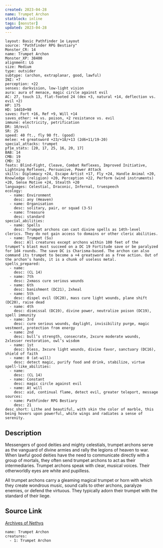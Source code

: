 ```yaml
---
created: 2023-04-28
name: Trumpet Archon
statblock: inline
tags: [monster]
updated: 2023-04-28
---
```

```statblock
layout: Basic Pathfinder 1e Layout
source: "Pathfinder RPG Bestiary"
Monster_CR: 14
name: Trumpet Archon
Monster_XP: 38400
alignment: LG
size: Medium
type: outsider
subtype: (archon, extraplanar, good, lawful)
INI: +7
perception: +22
senses: darkvision, low-light vision
aura: aura of menace, magic circle against evil
AC: 27, touch 13, flat-footed 24 (dex +3, natural +14, deflection vs. evil +2)
HP: 175
HD: 14d10+98
saves: Fort +16, Ref +9, Will +14
saves_other: +4 vs. poison, +2 resistance vs. evil
immune: electricity, petrification
DR: 10/evil
SR: 25
speed: 40 ft., fly 90 ft. (good)
melee: +4 greatsword +23/+18/+13 (2d6+11/19-20)
special_attacks: trumpet
pf1e_stats: [20, 17, 25, 16, 20, 17]
BAB: 14
CMB: 19
CMD: 32
feats: Blind-Fight, Cleave, Combat Reflexes, Improved Initiative, Lightning Reflexes, Persuasive, Power Attack
skills: Diplomacy +24, Escape Artist +17, Fly +24, Handle Animal +20, Knowledge (religion) +20, Perception +22, Perform (wind instruments) +20, Sense Motive +24, Stealth +20
languages: Celestial, Draconic, Infernal, truespeech
ecology:
  - name: Environment
    desc: any (Heaven)
  - name: Organisation
    desc: solitary, pair, or squad (3-5)
  - name: Treasure
    desc: standard
special_abilities:
  - name: Spells
    desc: Trumpet archons can cast divine spells as 14th-level clerics. They do not gain access to domains or other cleric abilities.
  - name: Trumpet (Su)
    desc: All creatures except archons within 100 feet of the trumpet’s blast must succeed on a DC 19 Fortitude save or be paralyzed for 1d4 rounds. The save DC is Charisma-based. The archon can also command its trumpet to become a +4 greatsword as a free action. Out of the archon’s hands, it is a chunk of useless metal.
spells_prepared:
  - name:
    desc: (CL 14)
  - name: 7th
    desc: 2xmass cure serious wounds
  - name: 6th
    desc: banishment (DC21), 2xheal
  - name: 5th
    desc: dispel evil (DC20), mass cure light wounds, plane shift (DC20), raise dead
  - name: 4th
    desc: dismissal (DC19), divine power, neutralize poison (DC19), spell immunity
  - name: 3rd
    desc: cure serious wounds, daylight, invisibility purge, magic vestment, protection from energy
  - name: 2nd
    desc: bull’s strength, consecrate, 2xcure moderate wounds, 2xlesser restoration, owl’s wisdom
  - name: 1st
    desc: bless, 3xcure light wounds, divine favor, sanctuary (DC16), shield of faith
  - name: 0 (at-will)
    desc: detect magic, purify food and drink, stabilize, virtue
spell-like_abilities:
  - name:
    desc: (CL 14)
  - name: Constant
    desc: magic circle against evil
  - name: At will
    desc: aid, continual flame, detect evil, greater teleport, message
sources:
  - name: Pathfinder RPG Bestiary
    desc: 21
desc_short: Lithe and beautiful, with skin the color of marble, this being hovers upon powerful, white wings and radiates a sense of serenity.
```
## Description
Messengers of good deities and mighty celestials, trumpet archons serve as the vanguard of divine armies and rally the legions of heaven to war. When lawful good deities have the need to communicate directly with a group of mortals, they often send trumpet archons to act as their intermediaries. Trumpet archons speak with clear, musical voices. Their otherworldly eyes are white and pupilless.

All trumpet archons carry a gleaming magical trumpet or horn with which they create wondrous music, sound calls to other archons, paralyze enemies, or defend the virtuous. They typically adorn their trumpet with the standard of their liege.
## Source Link
[Archives of Nethys](https://aonprd.com/MonsterDisplay.aspx?ItemName=Trumpet%20Archon)
```encounter-table
name: Trumpet Archon
creatures:
  - 1: Trumpet Archon
```
